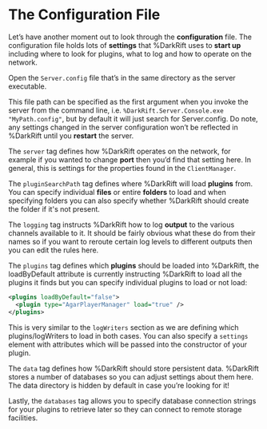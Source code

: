 # The Configuration File
Let’s have another moment out to look through the **configuration** file. The configuration file holds lots of **settings** that %DarkRift uses to **start up** including where to look for plugins, what to log and how to operate on the network.

Open the `Server.config` file that’s in the same directory as the server executable.

This file path can be specified as the first argument when you invoke the server from the command line, i.e. `%DarkRift.Server.Console.exe "MyPath.config"`, but by default it will just search for Server.config. Do note, any settings changed in the server configuration won’t be reflected in %DarkRift until you **restart** the server.

The `server` tag defines how %DarkRift operates on the network, for example if you wanted to change **port** then you’d find that setting here. In general, this is settings for the properties found in the `ClientManager`.

The `pluginSearchPath` tag defines where %DarkRift will load **plugins** from. You can specify individual **files** or entire **folders** to load and when specifying folders you can also specify whether %DarkRift should create the folder if it's not present.

The `logging` tag instructs %DarkRift how to log **output** to the various channels available to it. It should be fairly obvious what these do from their names so if you want to reroute certain log levels to different outputs then you can edit the rules here.

The `plugins` tag defines which **plugins** should be loaded into %DarkRift, the loadByDefault attribute is currently instructing %DarkRift to load all the plugins it finds but you can specify individual plugins to load or not load:
```xml
<plugins loadByDefault="false">
  <plugin type="AgarPlayerManager" load="true" />
</plugins>
```
This is very similar to the `logWriters` section as we are defining which plugins/logWriters to load in both cases. You can also specify a `settings` element with attributes which will be passed into the constructor of your plugin.

The `data` tag defines how %DarkRift should store persistent data. %DarkRift stores a number of databases so you can adjust settings about them here. The data directory is hidden by default in case you’re looking for it!

Lastly, the `databases` tag allows you to specify database connection strings for your plugins to retrieve later so they can connect to remote storage facilities.
